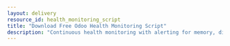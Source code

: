 ```yaml
---
layout: delivery
resource_id: health_monitoring_script
title: "Download Free Odoo Health Monitoring Script"
description: "Continuous health monitoring with alerting for memory, disk, database connections, and worker availability. Detects 95% of production issues before users notice."
---
```

